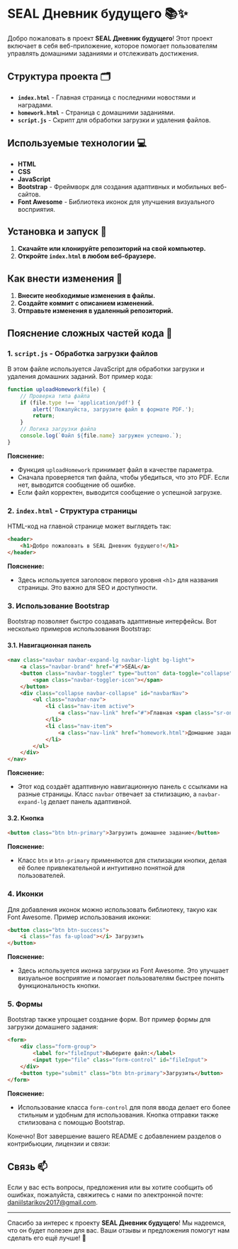 
# SEAL Дневник будущего 📚✨

Добро пожаловать в проект **SEAL Дневник будущего**! Этот проект включает в себя веб-приложение, которое помогает пользователям управлять домашними заданиями и отслеживать достижения.

## Структура проекта 🗂️

- **`index.html`** - Главная страница с последними новостями и наградами.
- **`homework.html`** - Страница с домашними заданиями.
- **`script.js`** - Скрипт для обработки загрузки и удаления файлов.

## Используемые технологии 💻

- **HTML**
- **CSS**
- **JavaScript**
- **Bootstrap** - Фреймворк для создания адаптивных и мобильных веб-сайтов.
- **Font Awesome** - Библиотека иконок для улучшения визуального восприятия.

## Установка и запуск 🚀

1. **Скачайте или клонируйте репозиторий на свой компьютер.**
2. **Откройте `index.html` в любом веб-браузере.**

## Как внести изменения 🔧

1. **Внесите необходимые изменения в файлы.**
2. **Создайте коммит с описанием изменений.**
3. **Отправьте изменения в удаленный репозиторий.**

## Пояснение сложных частей кода 📝

### 1. `script.js` - Обработка загрузки файлов

В этом файле используется JavaScript для обработки загрузки и удаления домашних заданий. Вот пример кода:

```javascript
function uploadHomework(file) {
    // Проверка типа файла
    if (file.type !== 'application/pdf') {
        alert('Пожалуйста, загрузите файл в формате PDF.');
        return;
    }
    // Логика загрузки файла
    console.log(`Файл ${file.name} загружен успешно.`);
}
```

**Пояснение:**
- Функция `uploadHomework` принимает файл в качестве параметра.
- Сначала проверяется тип файла, чтобы убедиться, что это PDF. Если нет, выводится сообщение об ошибке.
- Если файл корректен, выводится сообщение о успешной загрузке.

### 2. `index.html` - Структура страницы

HTML-код на главной странице может выглядеть так:

```html
<header>
    <h1>Добро пожаловать в SEAL Дневник будущего!</h1>
</header>
```

**Пояснение:**
- Здесь используется заголовок первого уровня `<h1>` для названия страницы. Это важно для SEO и доступности.

### 3. Использование Bootstrap

Bootstrap позволяет быстро создавать адаптивные интерфейсы. Вот несколько примеров использования Bootstrap:

#### 3.1. Навигационная панель

```html
<nav class="navbar navbar-expand-lg navbar-light bg-light">
    <a class="navbar-brand" href="#">SEAL</a>
    <button class="navbar-toggler" type="button" data-toggle="collapse" data-target="#navbarNav" aria-controls="navbarNav" aria-expanded="false" aria-label="Toggle navigation">
        <span class="navbar-toggler-icon"></span>
    </button>
    <div class="collapse navbar-collapse" id="navbarNav">
        <ul class="navbar-nav">
            <li class="nav-item active">
                <a class="nav-link" href="#">Главная <span class="sr-only">(текущая)</span></a>
            </li>
            <li class="nav-item">
                <a class="nav-link" href="homework.html">Домашние задания</a>
            </li>
        </ul>
    </div>
</nav>
```

**Пояснение:**
- Этот код создаёт адаптивную навигационную панель с ссылками на разные страницы. Класс `navbar` отвечает за стилизацию, а `navbar-expand-lg` делает панель адаптивной.

#### 3.2. Кнопка

```html
<button class="btn btn-primary">Загрузить домашнее задание</button>
```

**Пояснение:**
- Класс `btn` и `btn-primary` применяются для стилизации кнопки, делая её более привлекательной и интуитивно понятной для пользователей.

### 4. Иконки

Для добавления иконок можно использовать библиотеку, такую как Font Awesome. Пример использования иконки:

```html
<button class="btn btn-success">
    <i class="fas fa-upload"></i> Загрузить
</button>
```

**Пояснение:**
- Здесь используется иконка загрузки из Font Awesome. Это улучшает визуальное восприятие и помогает пользователям быстрее понять функциональность кнопки.

### 5. Формы

Bootstrap также упрощает создание форм. Вот пример формы для загрузки домашнего задания:

```html
<form>
    <div class="form-group">
        <label for="fileInput">Выберите файл:</label>
        <input type="file" class="form-control" id="fileInput">
    </div>
    <button type="submit" class="btn btn-primary">Загрузить</button>
</form>
```

**Пояснение:**
- Использование класса `form-control` для поля ввода делает его более стильным и удобным для использования. Кнопка отправки также стилизована с помощью Bootstrap.

Конечно! Вот завершение вашего README с добавлением разделов о контрибьюции, лицензии и связи:

## Связь 📫

Если у вас есть вопросы, предложения или вы хотите сообщить об ошибках, пожалуйста, свяжитесь с нами по электронной почте: [daniilstarikov2017@gmail.com](mailto:daniilstarikov2017@gmail.com).

---

Спасибо за интерес к проекту **SEAL Дневник будущего**! Мы надеемся, что он будет полезен для вас. Ваши отзывы и предложения помогут нам сделать его ещё лучше! 🌟
```

